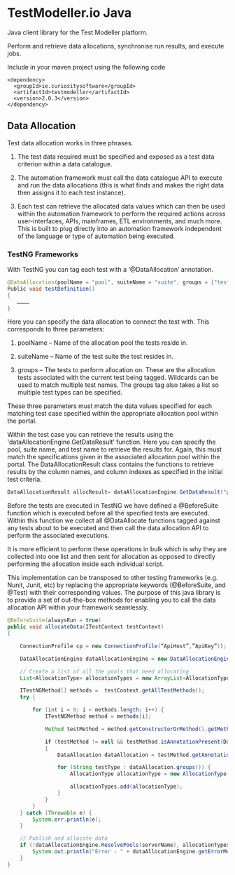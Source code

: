 # TestModeller.io Java

Java client library for the Test Modeller platform.

Perform and retrieve data allocations, synchronise run results, and execute jobs.

Include in your maven project using the following code

```
<dependency>
  <groupId>ie.curiositysoftware</groupId>
  <artifactId>testmodeller</artifactId>
  <version>2.0.3</version>
</dependency>
```

## Data Allocation
Test data allocation works in three phrases. 

1. The test data required must be specified and exposed as a test data criterion within a data catalogue.

2. The automation framework must call the data catalogue API to execute and run the data allocations (this is what finds and makes the right data then assigns it to each test instance). 

3. Each test can retrieve the allocated data values which can then be used within the automation framework to perform the required actions across user-interfaces, APIs, mainframes, ETL environments, and much more. This is built to plug directly into an automation framework independent of the language or type of automation being executed.

### TestNG Frameworks
With TestNG you can tag each test with a ‘@DataAllocation’ annotation.

```java
@DataAllocation(poolName = "pool", suiteName = "suite", groups = {"testname"})
Public void testDefinition()
{
   …………
}
```

Here you can specify the data allocation to connect the test with. This corresponds to three parameters:
1.	poolName – Name of the allocation pool the tests reside in.

2.	suiteName – Name of the test suite the test resides in.

3.	groups – The tests to perform allocation on. These are the allocation tests associated with the current test being tagged. Wildcards can be used to match multiple test names. The groups tag also takes a list so multiple test types can be specified.

These three parameters must match the data values specified for each matching test case specified within the appropriate allocation pool within the portal.

Within the test case you can retrieve the results using the 'dataAllocationEngine.GetDataResult’ function. Here you can specify the pool, suite name, and test name to retrieve the results for. Again, this must match the specifications given in the associated allocation pool within the portal. The DataAllocationResult class contains the functions to retrieve results by the column names, and column indexes as specified in the initial test criteria.

```java
DataAllocationResult allocResult= dataAllocationEngine.GetDataResult("pool", "suite", "test name");
```

Before the tests are executed in TestNG we have defined a @BeforeSuite function which is executed before all the specified tests are executed. Within this function we collect all @DataAllocate functions tagged against any tests about to be executed and then call the data allocation API to perform the associated executions. 

It is more efficient to perform these operations in bulk which is why they are collected into one list and then sent for allocation as opposed to directly performing the allocation inside each individual script. 

This implementation can be transposed to other testing frameworks (e.g. Nunit, Junit, etc) by replacing the appropriate keywords (@BeforeSuite, and @Test) with their corresponding values. The purpose of this java library is to provide a set of out-the-box methods for enabling you to call the data allocation API within your framework seamlessly.

```java
@BeforeSuite(alwaysRun = true)
public void allocateData(ITestContext testContext)
{

    ConnectionProfile cp = new ConnectionProfile(“ApiHost”,”ApiKey”));

    DataAllocationEngine dataAllocationEngine = new DataAllocationEngine(cp);

    // Create a list of all the pools that need allocating
    List<AllocationType> allocationTypes = new ArrayList<AllocationType>();

    ITestNGMethod[] methods =  testContext.getAllTestMethods();
    try {

        for (int i = 0; i < methods.length; i++) {
            ITestNGMethod method = methods[i];

            Method testMethod = method.getConstructorOrMethod().getMethod();

            if (testMethod != null && testMethod.isAnnotationPresent(DataAllocation.class))
            {
                DataAllocation dataAllocation = testMethod.getAnnotation(DataAllocation.class);

                for (String testType : dataAllocation.groups()) {
                    AllocationType allocationType = new AllocationType(dataAllocation.poolName(), dataAllocation.suiteName(), testType);

                    allocationTypes.add(allocationType);
                }
            }
        }
    } catch (Throwable e) {
        System.err.println(e);
    }

    // Publish and allocate data
    if (!dataAllocationEngine.ResolvePools(serverName), allocationTypes)) {
        System.out.println("Error - " + dataAllocationEngine.getErrorMessage());
    }
}
```




